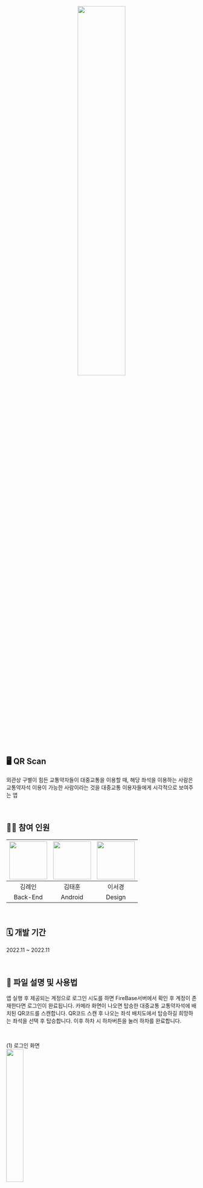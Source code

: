 <p align="center">
  <img src="https://github.com/user-attachments/assets/e906c520-cc57-4826-8d68-6f3f5ab1485e" width="50%">
</p>

## 🖥️ QR Scan
외관상 구별이 힘든 교통약자들이 대중교통을 이용할 때, 해당 좌석을 이용하는 사람은 교통약자석 이용이 가능한 사람이라는 것을 대중교통 이용자들에게 시각적으로 보여주는 앱

<br>

## 🧑‍💻 참여 인원
|  <img src="https://github.com/user-attachments/assets/1e215a6b-5d4d-4382-9937-d30d5b57d8b9" width="100" height="100">  | <img src="https://github.com/user-attachments/assets/9bbe9e79-04b6-44b1-a68c-eae5a049c2ad" width="100" height="100">  | <img src="https://github.com/user-attachments/assets/1e215a6b-5d4d-4382-9937-d30d5b57d8b9" width="100" height="100">  |
|:---:|:---:|:---:|
| 김례인 | 김태훈 | 이서경 |
| Back-End | Android | Design |

<br>

## 🗓️ 개발 기간
2022.11 ~ 2022.11

<br>

## 📁 파일 설명 및 사용법
  앱 실행 후 제공되는 계정으로 로그인 시도를 하면 FireBase서버에서 확인 후 계정이 존재한다면 로그인이 완료됩니다. 카메라 화면이 나오면 탑승한 대중교통 교통약자석에 배치된 QR코드를 스캔합니다. QR코드 스캔 후 나오는 좌석 배치도에서 탑승하길 희망하는 좌석을 선택 후 탑승합니다. 이후 하차 시 하차버튼을 눌러 하차를 완료합니다.

  <br>

  (1) 로그인 화면  
  <img src="https://github.com/user-attachments/assets/721b0d53-de16-4491-98a1-2dd6da2ec63f" width="30%">  

  (2) 'QR 사용법 알아보기'를 누르면 나오는 앱 사용법  
  <img src="https://github.com/user-attachments/assets/ae6e37ec-d85a-4420-9493-e723312f827b" width="30%">  
  
  (3) 로그인 후 QR코드 스캔 촬영 화면 (Virtual Device사용으로 카메라 화면이 나오지 않습니다. 실제 기기에서 앱 사용시 카메라가 정상적으로 작동되며 QR코드를 인식합니다.)  
  <img src="https://github.com/user-attachments/assets/a0b2ed63-2910-422b-839e-e4edb29321b6" width="30%">  

  (4) 스캔한 QR코드에 저장되어 있는 대중교통 식별코드에 맞춰 탑승한 나오는 대중교통의 좌석 배치도 (노란색 좌석이 비어있는 교통 약자석으로 누군가 탑승 중이라면 해당 좌석에 X가 나타나 선택이 불가합니다.)  
  <img src="https://github.com/user-attachments/assets/669a225c-188e-4dc2-a051-0201593dbc70" width="30%">  

  (5) 좌석 선택 후 나오는 화면으로 하차 시 하차버튼을 누르게 되면 QR코드 촬영 화면으로 이동  
  <img src="https://github.com/user-attachments/assets/418041d9-4aea-426f-ad1c-2747f748df3c" width="30%">

<br>

## ✏️ 배운 내용
- Android 환경 및 구조에 대해 배울 수 있었습니다.
- Firebase의 이론에 대해 배우고, 구축한 Firebase서버와 앱을 연결하여 데이터를 실시간으로 처리하는 방법을 익혔습니다.
- Zxing라이브러리를 통해, 카메라를 사용해 QR 코드 스캔 기능을 구현해볼 수 있었습니다.
- 팀원들과 협업하며 Git과 GitHub를 통해 버전 관리 및 협업 개발 경험을 쌓았습니다.

<br>

## 🛠️ 사용 기술
[![My Skills](https://skillicons.dev/icons?i=androidstudio,firebase,java)](https://skillicons.dev)

